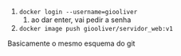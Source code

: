 1. `docker login --username=giooliver`
	1. ao dar enter, vai pedir a senha
2. `docker image push giooliver/servidor_web:v1`

Basicamente o mesmo esquema do git